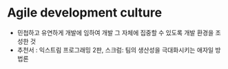 
# Agile development culture
- 민첩하고 유연하게 개발에 임하여 개발 그 자체에 집중할 수 있도록 개발 환경을 조성한 것
- 추천서 : 익스트림 프로그래밍 2판, 스크럼: 팀의 생산성을 극대화시키는 애자일 방법론
